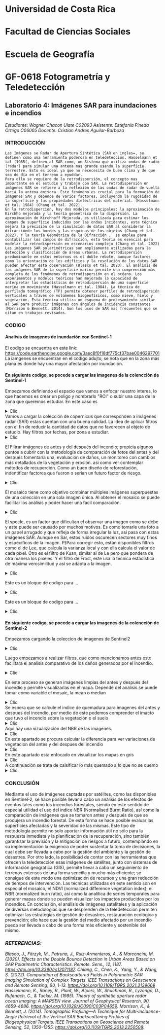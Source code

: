 # Universidad de Costa Rica 
# Facultad de Ciencias Sociales 
# Escuela de Geografía 
# GF-0618 Fotogrametría y Teledetección  

## Laboratorio 4: Imágenes SAR para inundaciones e incendios 

*Estudiante: Wagner Chacon Ulate C02093*
*Asistente: Estefanía Pineda Ortega C06005*
*Docente: Cristian Andres Aguilar-Barboza*
 
### INTRODUCCIÓN

	Las Imágenes se Radar de Apertura Sintética (SAR en ingles=, se definen como una herramienta poderosa en teledetección. Hasselmann et tal (1985(, definen al SAR como, un Sistema que utiliza ondas de radio (radar) para simular una antena mas grande usando la superficie terrestre. Esto es ideal ya que no nececesita de buen clima y de que sea de día en el terreno a eyuddar. 
	Para ello se requiere de la retrodispersión, el concepto mas importante en el estudio y trabajo con SAR. La retrodispersión en imágenes SAR se refiere a la reflexión de las ondas de radar de vuelta hacia la antena emisora. Este fenómeno es crucial para la formación de imágenes SAR y depende de varios factores, incluyendo la rugosidad de la superficie y las propiedades dieléctricas del material. (Hasselmann et tal. 1984) (Chang et tal. 2022). 
	En la retrodispercion, hay dos modelos principales: la aproximación de Kirchho mejorada y la teoría geométrica de la dispersión. La aproximación de Kirchhoff Mejorada, es utilizada para estimar los campos de superficie inducidos por las ondas incidentes, esta técnica mejora la precisión de la simulación de datos SAR al considerar la difracciónde los bordes y las esquinas de los objetos (Chang et tal. 2022). Y la teoría Geométrica de la Difracción ,  se emplea para contabilizar los campos de difracción, esta teoría es esencial para modelar la retrodispersión en escenarios complejo (Chang et tal. 2022) 
	Las imágenes SAR polarimétricas son ampliamente utilizadas para la detección y clasificación de áreas urbanas. La retrodispersión predominante en estos entornos es el doble rebote, aunque factores como la orientación de los edificios y la resolución de los datos SAR pueden afectar esta observación (Blasco et tal. 2020). El análisis de las imágenes SAR de la superficie marina permite una comprensión más completa de los fenómenos de retrodispersión en el océano. Los experimentos y modelos teóricos han mejorado la capacidad de interpretar las estadísticas de retrodispersión de una superficie marina en movimiento (Hasselmann et tal. 1984). La técnica de perfilado tomográfico (TP) permite obtener perfiles de retrodispersión verticales a través de volúmenes biogeofísicos, como nieve, hielo y vegetación. Esta técnica utiliza un esquema de procesamiento similar al SAR para producir imágenes con ángulos de incidencia constantes (Morrison & Bennett. 2014). Son los usos de SAR mas frecuentes que se citan en trabajos revisados. 

### CODIGO

#### Analisis de imagenes de inundación con Sentinel-1
El codigo se encuentra en este link: https://code.earthengine.google.com/3aec8f0f18df775cf37bae0046297701
La iamgenes se encuentran en el codigo adujto, se nota que en la zona más plana es donde hay una mayor afectación por inundación.

#### En siguiente codigo, se pocede a cargar las imagenes de la colencción de Sentinel-1 
Empezamos definiendo el espacio que vamos a enfocar nuestro interes, lo que hacemos es crear un poligo y nombrarlo "ROI" o subir una capa de la zona que queremos estudiar. En este caso es 

<details>
  <summary>Clic</summary>

```js	
// Definir la región de interés (ROI)
var roi = /* Inserta aquí tu región de interés */;
Map.centerObject(roi, 10);
```
</details>
Vamos a cargar la colección de copernicus que corresponden a imágenes radar (SAR) estas cuentan con una buena calidad. La idea de aplicar filtros con el fin de reducir la cantidad de datos que no favorecen al objeto de estudio. Hay filtros por fechas, por zona a estudiar.  
<details>
  <summary>Clic</summary>

```js		
// Cargar la colección Sentinel-1 y filtrar por parámetros específicos
var s1 = ee.ImageCollection('COPERNICUS/S1_GRD')
        .filter(ee.Filter.eq('instrumentMode', 'IW')) // Modo Interferometric Wide
        .filter(ee.Filter.eq('orbitProperties_pass', 'DESCENDING')) // Órbita descendente
        .filterBounds(roi); // Región de interés
```
</details>

El Filtrar imágenes de antes y del después del incendio; propicia algunos puntos a cubrir con la metodología de comparación de fotos del antes y del después fomentaría una, evaluación de daños, un monitoreo con cambios más detallados de la vegetación y erosión. asi como ver contemplar métodos de recuperción. Como un buen diseño de reforestación, indentificar factores que fueron o serían un futuro factor de riesgo.

<details>
  <summary>Clic</summary>

```js
// Filtrar imágenes antes y después del incendio
var beforeinc = s1.filterDate('2023-04-01', '2023-04-28');
var afterinc = s1.filterDate('2023-05-10', '2023-06-01');
```
</details>

El mosaico tiene como objetivo combinar múltiples imágenes superpuestas de una colección en una sola imagen única. Al obtener el mosaico se puede facilitar los análisis y poder hacer una facil comparación.   

<details>
  <summary>Clic</summary>

```js	
// Crear imágenes únicas usando mosaico
beforeinc = beforeinc.mosaic().clip(roi);
afterinc = afterinc.mosaic().clip(roi);
```
</details>

El specle, es un factor que dificultan el observar una imagen como se debe y este puede ser causado por muchos motivos. Es como tomarle una foto a un papel arrugado y que refleja de forma irregular la luz, así pasa con estas imágenes SAR. Aunque en Sar, estos ruidos oscurecen sectores muy finos y específicos de la imagen. P}Para corregir esto, están disponibles filtros como el de Lee, que calcula la varianza local y con ella calcula el valor de cada píxel. Otro es el filtro de Kuan, similar al de Le pero que pondera de otra manera los pixeles. Y el filtro de Frost, este usa la técnica estadística de máxima verosimilitud y así se adapta a la imagen.

<details>
  <summary>Clic</summary>

```js
// Aplicar filtro de suavizado para reducir el speckle
var SMOOTHING_RADIUS = 50; // Ajustar radio si es necesario
beforeinc = beforeinc.focal_mean(SMOOTHING_RADIUS, 'circle', 'meters');
afterinc = afterinc.focal_mean(SMOOTHING_RADIUS, 'circle', 'meters');
```
</details>

Este es un bloque de codigo para ...

<details>
  <summary>Clic</summary>

```js	
// Parámetros de visualización
var visualization = {
  bands: ['VH'], // Usar banda 'VV' si es necesario
  min: -20,
  max: -5
};
```
</details>

Este es un bloque de codigo para ...

<details>
  <summary>Clic</summary>

```js	
// Visualizar las imágenes antes y después del incendio
Map.addLayer(beforeinc, visualization, 'Antes del incendio');
Map
```
</details>

#### En siguiente codigo, se pocede a cargar las imagenes de la colencción de Sentinel-2
</details>

Empezamos cargando la coleccion de imagenes de Sentinel2

<details>
  <summary>Clic</summary>

```js	
var s2 = ee.ImageCollection("COPERNICUS/S2_SR_HARMONIZED").filterBounds(roi) //s2 fue el nombre que le coloque a la coleccion que filtre.
  .filterDate('2023-01-01', '2023-12-31') //Defina el rango de fechas.
  .filterBounds(roi) // filtro de area.
  .map(cloudMask) // aca ejecutamos el enmascador de nubes que programamos antes. 
  print(s2) 
```
</details>

</details>

Luego empezamos a realizar filtros, que como mencionamos antes esto facilitara el analisis comparativo de los daños generados por el incendio. 

<details>
  <summary>Clic</summary>

```js	
// Filtros de la coleccion ANTES del incendio
var antes = s2.filter(ee.Filter.or(
 ee.Filter.date('2023-04-01', '2023-04-28')))
print(antes, 'antes del incendio s2');

// Filtros de la coleccion DESPUES del incendio
var despues = s2.filter(ee.Filter.or(
 ee.Filter.date('2023-05-10', '2023-06-01')))
print( despues, 'despues del incendio s2');
```
</details>

</details>

En este proceso se generan imágenes limpias del antes y después del incendio y permite visualizarlas en el mapa. Depende del analisis se puede tomar como variable el mosaic, la mean o median

<details>
  <summary>Clic</summary>

```js	
var antes2 = antes.mosaic().clip(roi) //puedes cambiar mosaic por mean or median
var despues2 =  despues.mosaic().clip(roi)
print(antes, 'imagen antes del incendio')
print(despues, 'imagen despues del incendio')

Map.addLayer( antes2,{bands: ['B4', 'B3', 'B2'], min: 354.3920564417735, max: 1282.2158558183125, gamma: 1.2}, 'antes del incendio s2', 0);

```
</details>

</details>
Se espera que se calcule el indice de quemadura para imagenes del antes y despues del incendio, por medio de este podemos comprender el imacto que tuvo el incendio sobre la vegetación o el suelo
<details>
  <summary>Clic</summary>

```js	
var preNBR = antes2.normalizedDifference(['B8', 'B12']).rename('nbr');
var postNBR = despues2.normalizedDifference(['B8', 'B12']).rename('nbr');
print(preNBR)
```
</details>

</details>

</details>
Aqui hay una vizualización del NBR de las imagenes.
<details>
  <summary>Clic</summary>

```js	
Map.addLayer(preNBR, 
{bands: ['nbr'], min: 0.018902123252200934, max:0.7007203002942072 , gamma: 1.2}, 'nbr antes'); 
//Visualizacion
Map.addLayer(postNBR, 
{bands: ['nbr'], min: 0.018902123252200934, max:0.7007203002942072 , gamma: 1.2}, 'nbr despues'); 
```
</details>

</details>
En este apartado se procura calcular la diferencia para ver variaciones de vegetacion del antes y del despues del incendio
<details>
  <summary>Clic</summary>

```js	
// The result is called delta NBR or dNBR
var dNBR_unscaled = preNBR.subtract(postNBR);

// Scale product to USGS standards
var dNBR = dNBR_unscaled.multiply(1000);

// Add the difference image to the console on the right
print("Difference Normalized Burn Ratio: ", dNBR);
```
</details>

</details>
En este apartado esta enfocado en visualizar los mapas en gris
<details>
  <summary>Clic</summary>

```js	
var grey = ['white', 'black'];

Map.addLayer(dNBR, {min: -1000, max: 1000, palette: grey}, 'dNBR greyscale');
```
</details>
</details>
A continuación se trata de calsificar lo más quemado a lo que no se quemo
<details>
  <summary>Clic</summary>

```js	
var sld_intervals =
  '<RasterSymbolizer>' +
    '<ColorMap type="intervals" extended="false" >' +
      '<ColorMapEntry color="#ffffff" quantity="-500" label="-500"/>' +
      '<ColorMapEntry color="#7a8737" quantity="-250" label="-250" />' +
      '<ColorMapEntry color="#acbe4d" quantity="-100" label="-100" />' +
      '<ColorMapEntry color="#0ae042" quantity="100" label="100" />' +
      '<ColorMapEntry color="#fff70b" quantity="270" label="270" />' +
      '<ColorMapEntry color="#ffaf38" quantity="440" label="440" />' +
      '<ColorMapEntry color="#ff641b" quantity="660" label="660" />' +
      '<ColorMapEntry color="#a41fd6" quantity="2000" label="2000" />' +
    '</ColorMap>' +
  '</RasterSymbolizer>';

// Add the image to the map using both the color ramp and interval schemes.
Map.addLayer(dNBR.sldStyle(sld_intervals), {}, 'dNBR classified');
```
</details>

### CONCLUSIÓN
Mediante el uso de imágenes captadas por satélites, como las disponibles en Sentinel-2, se hace posible llevar a cabo un análisis de los efectos de eventos tales como los incendios forestales, siendo en este sentido de especial utilidad el uso del índice NBR (Normalised Burnt Ratio), así como la comparación de imágenes que se tomaron antes y después de que se produjera un incendio forestal. De esta forma se hace posible evaluar las superficies afectadas y la severidad de las mismas. Este tipo de metodología permite no solo aportar información útil no sólo para la respuesta inmediata y la planificación de la recuperación, sino también garantizar la previsión y la mitigación de riesgos a futuro, contemplando en su implementación la exigencia de poder sustentar la toma de decisiones, la cual debe ser llevada a cabo por la gestión del ambiente y la gestión de desastres.
Por otro lado, la posibilidad de contar con las herramientas que ofrecen la teledetección esas imágenes de satélites, junto con sistemas de información geográfica (GIS), permite llevar a cabo un seguimiento de terrenos extensos de una forma sencilla y mucho más eficiente; se consigue de este modo una optimización de recursos y una gran reducción de tiempos de intervención. Las técnicas utilizadas en este sentido son en especial el mosaico, el NDVI (normalized difference vegetation index), el NBR (normalized burn ratio), así como la analítica de series temporales para generar mapas donde se pueden visualizar los impactos producidos por los incendios.
En conclusión, el análisis de imágenes satelitales y la aplicación de diversas metodologías que se desprenden de la teledetección permiten optimizar las estrategias de gestión de desastres, restauración ecológica y prevención; ello hace que la gestión del medio afectado por un incendio pueda ser llevada a cabo de una forma más eficiente y sostenible del mismo. 

### *REFERENCIAS:*

_Blasco, J., Fitrzyk, M., Patruno, J., Ruiz-Armenteros, A., & Marconcini, M. (2020). Effects on the Double Bounce Detection in Urban Areas Based on SAR Polarimetric Characteristics. Remote. Sens., 12, 1187. https://doi.org/10.3390/rs12071187._
_Chiang, C., Chen, K., Yang, Y., & Wang, S. (2022). Computation of Backscattered Fields in Polarimetric SAR Imaging Simulation of Complex Targets. IEEE Transactions on Geoscience and Remote Sensing, 60, 1-13. https://doi.org/10.1109/TGRS.2021.3139669_
_Hasselmann, K., Raney, R., Plant, W., Alpers, W., Shuchman, R., Lyzenga, D., Rufenach, C., & Tucker, M. (1985). Theory of synthetic aperture radar ocean imaging: A MARSEN view. Journal of Geophysical Research, 90, 4659-4686. https://doi.org/10.1029/JC090IC03P04659._
 _Morrison, K., & Bennett, J. (2014). Tomographic Profiling—A Technique for Multi-Incidence-Angle Retrieval of the Vertical SAR Backscattering Profiles of Biogeophysical Targets. IEEE Transactions on Geoscience and Remote Sensing, 52, 1350-1355. https://doi.org/10.1109/TGRS.2013.2250508._
	

